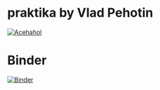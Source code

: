 
# praktika by Vlad Pehotin
[![Acehahol](https://circleci.com/gh/Acehahol/Prac.svg?style=svg)](https://circleci.com/gh/Acehahol/Prac)
# Binder
[![Binder](https://mybinder.org/badge_logo.svg)](https://mybinder.org/v2/gh/Acehahol/Prac/master)

